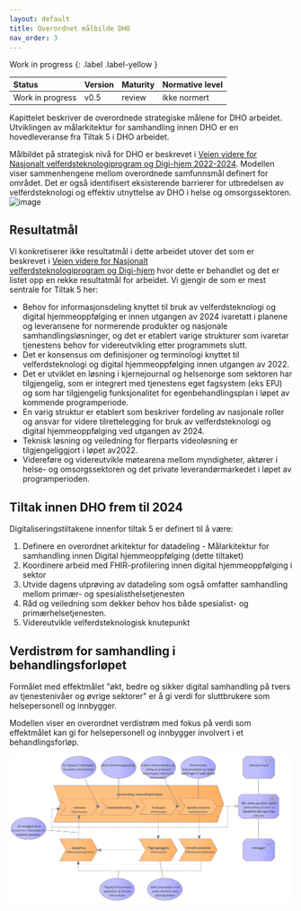 ```yaml
---
layout: default
title: Overordnet målbilde DHO
nav_order: 3
---
```


Work in progress 
{: .label .label-yellow }

| Status | Version | Maturity | Normative level |
|:-------------|:------------------|:------|:-------|
| Work in progress | v0.5 | review  | ikke normert |

Kapittelet beskriver de overordnede strategiske målene for DHO arbeidet. Utviklingen av målarkitektur for samhandling innen DHO er en hovedleveranse fra Tiltak 5 i DHO arbeidet.

Målbildet på strategisk nivå for DHO er beskrevet i [Veien videre for Nasjonalt velferdsteknologiprogram og Digi-hjem 2022-2024](https://sh.ehelse.no/dihj/_layouts/15/WopiFrame.aspx?sourcedoc={ef7e38d0-ed5d-4983-9c3c-a73ed4a21b23}). Modellen viser sammenhengene mellom overordnede samfunnsmål definert for området. Det er også identifisert eksisterende barrierer for utbredelsen av velferdsteknologi og effektiv utnyttelse av DHO i helse og omsorgssektoren. 
![image](https://user-images.githubusercontent.com/6229665/198982995-9deae3a8-bb01-4acc-abff-12751f471475.png)

## Resultatmål
Vi konkretiserer ikke resultatmål i dette arbeidet utover det som er beskrevet i [Veien videre for Nasjonalt   
velferdsteknologiprogram og Digi-hjem](https://sh.ehelse.no/dihj/_layouts/15/WopiFrame.aspx?sourcedoc={ef7e38d0-ed5d-4983-9c3c-a73ed4a21b23}) hvor dette er behandlet og det er listet opp en rekke resultatmål for arbeidet. Vi gjengir de som er mest sentrale for Tiltak 5 her:

* Behov for informasjonsdeling knyttet til bruk av velferdsteknologi og digital hjemmeoppfølging er innen utgangen av 2024 ivaretatt i planene og leveransene for normerende produkter og nasjonale samhandlingsløsninger, og det er etablert varige strukturer som ivaretar tjenestens behov for videreutvikling etter programmets slutt.
* Det er konsensus om definisjoner og terminologi knyttet til velferdsteknologi og digital hjemmeoppfølging innen utgangen av 2022.
* Det er utviklet en løsning i kjernejournal og helsenorge som sektoren har tilgjengelig, som er integrert med tjenestens eget fagsystem (eks EPJ) og som har tilgjengelig funksjonalitet for egenbehandlingsplan i løpet av kommende programperiode.
* En varig struktur er etablert som beskriver fordeling av nasjonale roller og ansvar for videre tilrettelegging for bruk av velferdsteknologi og digital hjemmeoppfølging ved utgangen av 2024.
* Teknisk løsning og veiledning for flerparts videoløsning er tilgjengeliggjort i løpet av2022.
* Videreføre og videreutvikle møtearena mellom myndigheter, aktører i helse- og omsorgssektoren og det private leverandørmarkedet i løpet av programperioden.

## Tiltak innen DHO frem til 2024
Digitaliseringstiltakene innenfor tiltak 5 er definert til å være:

1. Definere en overordnet arkitektur for datadeling - Målarkitektur for samhandling innen Digital hjemmeoppfølging (dette tiltaket)
2. Koordinere arbeid med FHIR-profilering innen digital hjemmeoppfølging i sektor
3. Utvide dagens utprøving av datadeling som også omfatter samhandling mellom primær- og spesialisthelsetjenesten
4. Råd og veiledning som dekker behov hos både spesialist- og primærhelsetjenesten.
5. Videreutvikle velferdsteknologisk knutepunkt

## Verdistrøm for samhandling i behandlingsforløpet

Formålet med effektmålet "økt, bedre og sikker digital samhandling på tvers av tjenestenivåer og øvrige sektorer" er å gi verdi for sluttbrukere som helsepersonell og innbygger.

Modellen viser en overordnet verdistrøm med fokus på verdi som effektmålet kan gi for helsepersonell og innbygger involvert i et behandlingsforløp.

![Verdistrøm for samhandling](../images/verdistrom.png)
